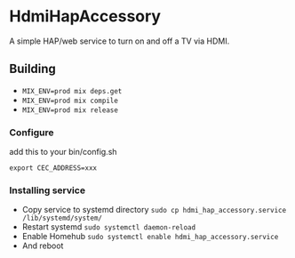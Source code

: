 # HdmiHapAccessory

A simple HAP/web service to turn on and off a TV via HDMI.

## Building

- `MIX_ENV=prod mix deps.get`
- `MIX_ENV=prod mix compile`
- `MIX_ENV=prod mix release`

### Configure

add this to your bin/config.sh

`export CEC_ADDRESS=xxx`

### Installing service

- Copy service to systemd directory `sudo cp hdmi_hap_accessory.service /lib/systemd/system/`
- Restart systemd `sudo systemctl daemon-reload`
- Enable Homehub `sudo systemctl enable hdmi_hap_accessory.service`
- And reboot
